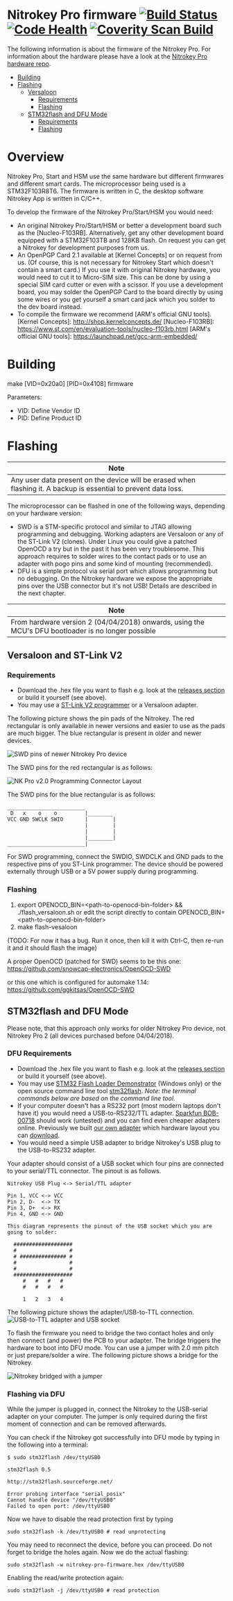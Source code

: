 Nitrokey Pro firmware [![Build Status](https://travis-ci.org/Nitrokey/nitrokey-pro-firmware.svg?branch=master)](https://travis-ci.org/Nitrokey/nitrokey-pro-firmware)  [![Code Health](https://landscape.io/github/Nitrokey/nitrokey-pro-firmware/master/landscape.svg?style=flat)](https://landscape.io/github/Nitrokey/nitrokey-pro-firmware/master) [![Coverity Scan Build](https://scan.coverity.com/projects/4745/badge.svg)](https://scan.coverity.com/projects/4745)
=====================

The following information is about the firmware of the Nitrokey Pro. For information about the hardware
please have a look at the [Nitrokey Pro hardware
repo](https://github.com/Nitrokey/nitrokey-pro-hardware).

* [Building](#building)
* [Flashing](#flashing)
  * [Versaloon](#versaloon-and-st-link-v2)
    * [Requirements](#requirements)
    * [Flashing](#flashing)
  * [STM32flash and DFU Mode](#stm32flash-and-dfu-mode)
    * [Requirements](#dfu-requirements)
    * [Flashing](#flashing-via-dfu)

# Overview
Nitrokey Pro, Start and HSM use the same hardware but different firmwares and different smart cards. The microprocessor being used is a STM32F103R8T6. The firmware is written in C, the desktop software Nitrokey App is written in C/C++.

To develop the firmware of the Nitrokey Pro/Start/HSM you would need:
* An original Nitrokey Pro/Start/HSM or better a development board such as the [Nucleo-F103RB]. Alternatively, get any other development board equipped with a STM32F103TB and 128KB flash. On request you can get a Nitrokey for development purposes from us.
* An OpenPGP Card 2.1 available at [Kernel Concepts] or on request from us. (Of course, this is not necessary for Nitrokey Start which doesn't contain a smart card.)
If you use it with original Nitrokey hardware, you would need to cut it to Micro-SIM size. This can be done by using a special SIM card cutter or even with a scissor.
If you use a development board, you may solder the OpenPGP Card to the board directly by using some wires or you get yourself a smart card jack which you solder to the dev board instead.
* To compile the firmware we recommend [ARM's official GNU tools].
[Kernel Concepts]: http://shop.kernelconcepts.de/
[Nucleo-F103RB]: https://www.st.com/en/evaluation-tools/nucleo-f103rb.html
[ARM's official GNU tools]: https://launchpad.net/gcc-arm-embedded/


# Building

make \[VID=0x20a0\] \[PID=0x4108\] firmware

Parameters:
* VID: Define Vendor ID
* PID: Define Product ID

# Flashing

|Note|
|-----|
|Any user data present on the device will be erased when flashing it. A backup is essential to prevent data loss.|

The microprocessor can be flashed in one of the following ways, depending on your hardware version:
* SWD is a STM-specific protocol and similar to JTAG allowing programming and debugging. Working adapters are Versaloon or any of the ST-Link V2 (clones). Under Linux you could give a patched OpenOCD a try but in the past it has been very troublesome. This approach requires to solder wires to the contact pads or to use an adapter with pogo pins and some kind of mounting (recommended).
* DFU is a simple protocol via serial port which allows programming but no debugging. On the Nitrokey hardware we expose the appropriate pins over the USB connector but it's not USB! Details are described in the next chapter.

|Note|
|-----|
|From hardware version 2 (04/04/2018) onwards, using the MCU's DFU bootloader is no longer possible|

## Versaloon and ST-Link V2

### Requirements

* Download the .hex file you want to flash e.g. look at the [releases section](https://github.com/Nitrokey/nitrokey-pro-firmware/releases) or build it yourself (see above).
* You may use a [ST-Link V2 programmer](https://www.ebay.com/sch/i.html?_odkw=st-link&_osacat=0&_from=R40&_trksid=p2045573.m570.l1313.TR0.TRC0.H0.Xst-link+v2&_nkw=st-link+v2&_sacat=0) or a Versaloon adapter.

The following picture shows the pin pads of the Nitrokey. The red rectangular is only available in
newer versions and easier to use as the pads are much bigger. The blue rectangular is present in older
and newer devices.

![SWD pins of newer Nitrokey Pro device](images/adapter_v2.jpg?raw=true)

The SWD pins for the red rectangular is as follows:

![NK Pro v2.0 Programming Connector Layout](images/conn_layout.png)

The SWD pins for the blue rectangular is as follows:

```
_________________________
 D   x    o    o         |________
VCC GND SWCLK SWIO       |        |
                         |        |
                         |        |
                         |________|
_________________________|
```

For SWD programming, connect the SWDIO, SWDCLK and GND pads to the respective pins of you ST-Link programmer. The device should be powered externally through USB or a 5V power supply during programming.

### Flashing

1. export OPENOCD_BIN=\<path-to-openocd-bin-folder\> && ./flash_versaloon.sh
   or edit the script directly to contain OPENOCD_BIN=\<path-to-openocd-bin-folder\>
2. make flash-vesaloon

(TODO: For now it has a bug. Run it once, then kill it with Ctrl-C, then re-run it and it should flash the image)

A proper OpenOCD (patched for SWD) seems to be this one:
https://github.com/snowcap-electronics/OpenOCD-SWD

or this one which is configured for automake 1.14:
https://github.com/ggkitsas/OpenOCD-SWD

## STM32flash and DFU Mode

Please note, that this approach only works for older Nitrokey Pro device, not Nitrokey Pro 2 (all devices purchased before 04/04/2018).

### DFU Requirements

* Download the .hex file you want to flash e.g. look at the [releases section](https://github.com/Nitrokey/nitrokey-pro-firmware/releases) or build it yourself (see above).
* You may use [STM32 Flash Loader Demonstrator](http://www.st.com/content/st_com/en/products/development-tools/software-development-tools/stm32-software-development-tools/stm32-programmers/flasher-stm32.html) (Windows only) or the open source command line tool [stm32flash](http://stm32flash.sourceforge.net). *Note: the terminal commands below are based on the command line tool.*
* If your computer doesn't has a RS232 port (most modern laptops don't have it) you would need a USB-to-RS232/TTL adapter. [Sparkfun BOB-00718](https://www.sparkfun.com/products/718) should work (untested) and you can find even cheaper adapters online. Previously we built [our own adapter](https://www.assembla.com/spaces/cryptostick/wiki/Crypto_Stick_Programmer) which hardware layout you can [download](https://www.assembla.com/spaces/cryptostick/subversion/source/HEAD/trunk/hardware/programmer%20for%20v1.2).
* You would need a simple USB adapter to bridge Nitrokey's USB plug to the USB-to-RS232 adapter.

Your adapter should consist of a USB socket which four pins are connected to your serial/TTL connector. The pinout is as follows.

```
Nitrokey USB Plug <-> Serial/TTL adapter

Pin 1, VCC <-> VCC
Pin 2, D-  <-> TX
Pin 3, D+  <-> RX
Pin 4, GND <-> GND

This diagram represents the pinout of the USB socket which you are going to solder:

  ###################
  #                 #
  # ############### #
  #                 #
  #                 #
  ###################
     #   #   #   #   
     #   #   #   #    

     1   2   3   4
```

The following picture shows the adapter/USB-to-TTL connection.
![USB-to-TTL adapter and USB socket](images/adapter.jpg?raw=true)

To flash the firmware you need to bridge the two contact holes and only then connect (and power) the PCB to your adapter. The bridge triggers the hardware to boot into DFU mode. You can use a jumper with 2.0 mm pitch or just prepare/solder a wire. The following picture shows a bridge for the Nitrokey.

![Nitrokey bridged with a jumper](images/connected_jumper.jpg?raw=true)

### Flashing via DFU

While the jumper is plugged in, connect the Nitrokey to the USB-serial adapter on your computer. The jumper is only required during the first moment of connection and can be removed afterwards.

You can check if the Nitrokey got successfully into DFU mode by typing in the following into a terminal:

```
$ sudo stm32flash /dev/ttyUSB0

stm32flash 0.5

http://stm32flash.sourceforge.net/

Error probing interface "serial_posix"
Cannot handle device "/dev/ttyUSB0"
Failed to open port: /dev/ttyUSB0
```

Now we have to disable the read protection first by typing

```
sudo stm32flash -k /dev/ttyUSB0 # read unprotecting
```

You may need to reconnect the device, before you can proceed. Do not forget to bridge the holes again. Now we do the actual flashing:

```
sudo stm32flash -w nitrokey-pro-firmware.hex /dev/ttyUSB0
```

Enabling the read/write protection again:

```
sudo stm32flash -j /dev/ttyUSB0 # read protection
```

